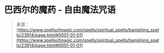 <!--yml

category: 未分类

date: 2024-06-12 19:09:26

-->

# 巴西尔的魔药 - 自由魔法咒语

> 来源：[https://www.spellsofmagic.com/spells/spiritual_spells/banishing_spells/23914/page.html#0001-01-01](https://www.spellsofmagic.com/spells/spiritual_spells/banishing_spells/23914/page.html#0001-01-01)
